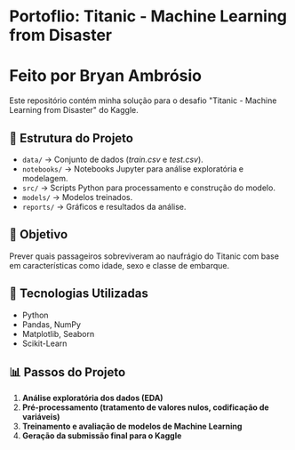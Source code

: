# Portoflio: Titanic - Machine Learning from Disaster

# Feito por Bryan Ambrósio

Este repositório contém minha solução para o desafio "Titanic - Machine Learning from Disaster" do Kaggle.

## 📂 Estrutura do Projeto
- `data/` → Conjunto de dados (*train.csv* e *test.csv*).
- `notebooks/` → Notebooks Jupyter para análise exploratória e modelagem.
- `src/` → Scripts Python para processamento e construção do modelo.
- `models/` → Modelos treinados.
- `reports/` → Gráficos e resultados da análise.

## 🚀 Objetivo
Prever quais passageiros sobreviveram ao naufrágio do Titanic com base em características como idade, sexo e classe de embarque.

## 🔧 Tecnologias Utilizadas
- Python
- Pandas, NumPy
- Matplotlib, Seaborn
- Scikit-Learn

## 📊 Passos do Projeto
1. **Análise exploratória dos dados (EDA)**
2. **Pré-processamento (tratamento de valores nulos, codificação de variáveis)**
3. **Treinamento e avaliação de modelos de Machine Learning**
4. **Geração da submissão final para o Kaggle**
